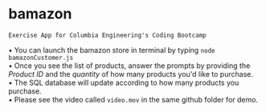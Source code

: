 # bamazon

`Exercise App for Columbia Engineering's Coding Bootcamp`

• You can launch the bamazon store in terminal by typing `node bamazonCustomer.js`  
• Once you see the list of products, answer the prompts by providing the *Product ID* and the *quantity* of how many products you'd like to purchase.  
• The SQL database will update according to how many products you purchase.  
• Please see the video called `video.mov` in the same github folder for demo.  
